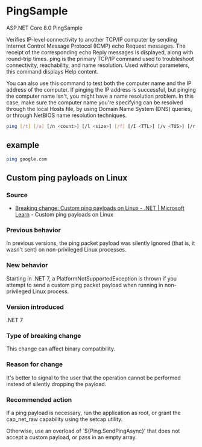 # PingSample
ASP.NET Core 8.0 PingSample

Verifies IP-level connectivity to another TCP/IP computer by sending Internet Control Message Protocol (ICMP) echo Request messages. The receipt of the corresponding echo Reply messages is displayed, along with round-trip times. ping is the primary TCP/IP command used to troubleshoot connectivity, reachability, and name resolution. Used without parameters, this command displays Help content.

You can also use this command to test both the computer name and the IP address of the computer. If pinging the IP address is successful, but pinging the computer name isn't, you might have a name resolution problem. In this case, make sure the computer name you're specifying can be resolved through the local Hosts file, by using Domain Name System (DNS) queries, or through NetBIOS name resolution techniques.

```sh
ping [/t] [/a] [/n <count>] [/l <size>] [/f] [/I <TTL>] [/v <TOS>] [/r <count>] [/s <count>] [{/j <hostlist> | /k <hostlist>}] [/w <timeout>] [/R] [/S <Srcaddr>] [/4] [/6] <targetname>
```


## example

```sh
ping google.com
```

## Custom ping payloads on Linux

### Source
- [Breaking change: Custom ping payloads on Linux - .NET | Microsoft Learn](https://learn.microsoft.com/en-us/dotnet/core/compatibility/networking/7.0/ping-custom-payload-linux) - Custom ping payloads on Linux

### Previous behavior
In previous versions, the ping packet payload was silently ignored (that is, it wasn't sent) on non-privileged Linux processes.

### New behavior
Starting in .NET 7, a PlatformNotSupportedException is thrown if you attempt to send a custom ping packet payload when running in non-privileged Linux process.

### Version introduced
.NET 7

### Type of breaking change
This change can affect binary compatibility.

### Reason for change
It's better to signal to the user that the operation cannot be performed instead of silently dropping the payload.

### Recommended action
If a ping payload is necessary, run the application as root, or grant the cap_net_raw capability using the setcap utility.

Otherwise, use an overload of `${Ping.SendPingAsync}' that does not accept a custom payload, or pass in an empty array.

